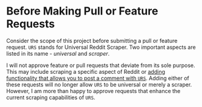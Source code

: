 # Before Making Pull or Feature Requests

Consider the scope of this project before submitting a pull or feature request. `URS` stands for Universal Reddit Scraper. Two important aspects are listed in its name - _universal_ and _scraper_.

I will not approve feature or pull requests that deviate from its sole purpose. This may include scraping a specific aspect of Reddit or [adding functionality that allows you to post a comment with `URS`][commenting feature request]. Adding either of these requests will no longer allow `URS` to be universal or merely a scraper. However, I am more than happy to approve requests that enhance the current scraping capabilities of `URS`.

[commenting feature request]: https://github.com/JosephLai241/URS/issues/17

